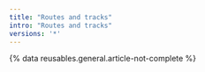```yaml
---
title: "Routes and tracks"
intro: "Routes and tracks"
versions: '*'
---
```


{% data reusables.general.article-not-complete %}